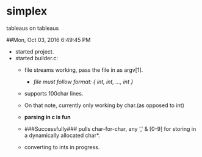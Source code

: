 # simplex
tableaus on tableaus

##Mon, Oct 03, 2016  6:49:45 PM
-	started project.
-	started builder.c:
	-	file streams working, pass the file in as argv[1].
		-	*file must follow format: { int, int, ..., int }*

	-	supports 100char lines.
	-	On that note, currently only working by char.(as opposed to int)
	-	__parsing in c is fun__
	-	###Successfully### pulls char-for-char, any ',' & [0-9] for storing in a dynamically allocated char*.
	-	converting to ints in progress.
